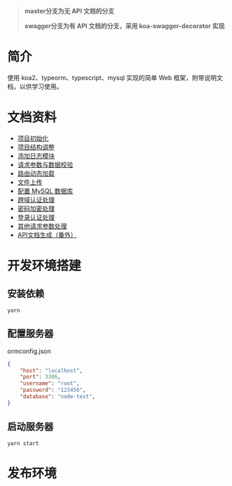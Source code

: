 > **master分支为无 API 文档的分支**
> 
> **swagger分支为有 API 文档的分支，采用 koa-swagger-decorator 实现**

# 简介
使用 koa2、typeorm、typescript、mysql 实现的简单 Web 框架，附带说明文档，以供学习使用。


# 文档资料
- [项目初始化](https://www.toutiao.com/item/7053989186281456165)
- [项目结构调整](https://www.toutiao.com/item/7053994032938091044/)
- [添加日志模块](https://www.toutiao.com/item/7053995944894792200/)
- [请求参数与数据校验](https://www.toutiao.com/item/7053996715770380837/)
- [路由动态加载](https://www.toutiao.com/item/7053998418536006155/)
- [文件上传](https://www.toutiao.com/item/7054001970259952131/)
- [配置 MySQL 数据库](https://www.toutiao.com/item/7054002667953193511/)
- [跨域认证处理](https://www.toutiao.com/item/7054002828590809612/)
- [密码加密处理](https://www.toutiao.com/item/7054061987600335396/)
- [登录认证处理](https://www.toutiao.com/item/7054445172838400544/)
- [其他请求参数处理](https://www.toutiao.com/item/7055897400015094275/)
- [API文档生成（番外）](https://www.toutiao.com/item/7055284084603650599/)


# 开发环境搭建
## 安装依赖
```shell
yarn
```

## 配置服务器
ormconfig.json
```json
{
    "host": "localhost",
    "port": 3306,
    "username": "root",
    "password": "123456",
    "database": "node-test",
}
```

## 启动服务器
```shell
yarn start
```

# 发布环境
